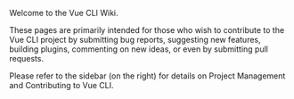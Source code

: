 Welcome to the Vue CLI Wiki.

These pages are primarily intended for those who wish to contribute to the Vue CLI project by submitting bug reports, suggesting new features, building plugins, commenting on new ideas, or even by submitting pull requests.

Please refer to the sidebar (on the right) for details on Project Management and Contributing to Vue CLI.